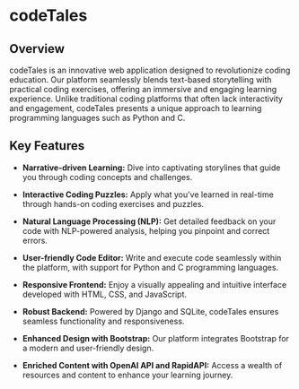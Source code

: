 # codeTales

## Overview

codeTales is an innovative web application designed to revolutionize coding education. Our platform seamlessly blends text-based storytelling with practical coding exercises, offering an immersive and engaging learning experience. Unlike traditional coding platforms that often lack interactivity and engagement, codeTales presents a unique approach to learning programming languages such as Python and C.

## Key Features

- **Narrative-driven Learning:** Dive into captivating storylines that guide you through coding concepts and challenges.
  
- **Interactive Coding Puzzles:** Apply what you've learned in real-time through hands-on coding exercises and puzzles.

- **Natural Language Processing (NLP):** Get detailed feedback on your code with NLP-powered analysis, helping you pinpoint and correct errors.

- **User-friendly Code Editor:** Write and execute code seamlessly within the platform, with support for Python and C programming languages.

- **Responsive Frontend:** Enjoy a visually appealing and intuitive interface developed with HTML, CSS, and JavaScript.

- **Robust Backend:** Powered by Django and SQLite, codeTales ensures seamless functionality and responsiveness.

- **Enhanced Design with Bootstrap:** Our platform integrates Bootstrap for a modern and user-friendly design.

- **Enriched Content with OpenAI API and RapidAPI:** Access a wealth of resources and content to enhance your learning journey.